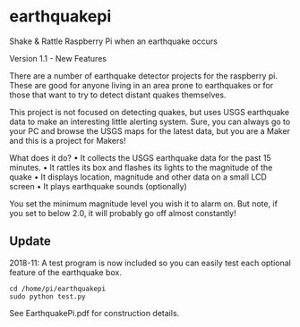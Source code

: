 # earthquakepi
Shake &amp; Rattle Raspberry Pi when an earthquake occurs

Version 1.1 - New Features

There are a number of earthquake detector projects for the raspberry pi. These are good for anyone living in an area prone to earthquakes or for those that want to try to detect distant quakes themselves. 

This project is not focused on detecting quakes, but uses USGS earthquake data to make an interesting little alerting system.  Sure, you can always go to your PC and browse the USGS maps for the latest data, but you are a Maker and this is a project for Makers!


What does it do?
•	It collects the USGS earthquake data for the past 15 minutes. 
•	It rattles its box and flashes its lights to the magnitude of the quake
•	It displays location, magnitude and other data on a small LCD screen
•	It plays earthquake sounds (optionally)

You set the minimum magnitude level you wish it to alarm on. But note, if you set to below 2.0, it will probably go off almost constantly!


## Update
2018-11: A test program is now included so you can easily test each optional feature of the earthquake box.  

```
cd /home/pi/earthquakepi
sudo python test.py
```

See EarthquakePi.pdf for construction details.

